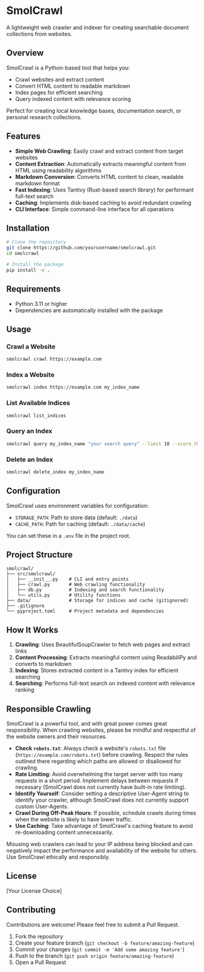 # SmolCrawl

A lightweight web crawler and indexer for creating searchable document collections from websites.

## Overview

SmolCrawl is a Python-based tool that helps you:
- Crawl websites and extract content
- Convert HTML content to readable markdown
- Index pages for efficient searching
- Query indexed content with relevance scoring

Perfect for creating local knowledge bases, documentation search, or personal research collections.

## Features

- **Simple Web Crawling**: Easily crawl and extract content from target websites
- **Content Extraction**: Automatically extracts meaningful content from HTML using readability algorithms
- **Markdown Conversion**: Converts HTML content to clean, readable markdown format
- **Fast Indexing**: Uses Tantivy (Rust-based search library) for performant full-text search
- **Caching**: Implements disk-based caching to avoid redundant crawling
- **CLI Interface**: Simple command-line interface for all operations

## Installation

```bash
# Clone the repository
git clone https://github.com/yourusername/smolcrawl.git
cd smolcrawl

# Install the package
pip install -e .
```

## Requirements

- Python 3.11 or higher
- Dependencies are automatically installed with the package

## Usage

### Crawl a Website

```bash
smolcrawl crawl https://example.com
```

### Index a Website

```bash
smolcrawl index https://example.com my_index_name
```

### List Available Indices

```bash
smolcrawl list_indices
```

### Query an Index

```bash
smolcrawl query my_index_name "your search query" --limit 10 --score_threshold 0.5
```

### Delete an Index

```bash
smolcrawl delete_index my_index_name
```

## Configuration

SmolCrawl uses environment variables for configuration:

- `STORAGE_PATH`: Path to store data (default: `./data`)
- `CACHE_PATH`: Path for caching (default: `./data/cache`)

You can set these in a `.env` file in the project root.

## Project Structure

```
smolcrawl/
├── src/smolcrawl/
│   ├── __init__.py    # CLI and entry points
│   ├── crawl.py       # Web crawling functionality
│   ├── db.py          # Indexing and search functionality
│   └── utils.py       # Utility functions
├── data/              # Storage for indices and cache (gitignored)
├── .gitignore
└── pyproject.toml     # Project metadata and dependencies
```

## How It Works

1. **Crawling**: Uses BeautifulSoupCrawler to fetch web pages and extract links
2. **Content Processing**: Extracts meaningful content using ReadabiliPy and converts to markdown
3. **Indexing**: Stores extracted content in a Tantivy index for efficient searching
4. **Searching**: Performs full-text search on indexed content with relevance ranking

## Responsible Crawling

SmolCrawl is a powerful tool, and with great power comes great responsibility. When crawling websites, please be mindful and respectful of the website owners and their resources.

- **Check `robots.txt`**: Always check a website's `robots.txt` file (`https://example.com/robots.txt`) before crawling. Respect the rules outlined there regarding which paths are allowed or disallowed for crawling.
- **Rate Limiting**: Avoid overwhelming the target server with too many requests in a short period. Implement delays between requests if necessary (SmolCrawl does not currently have built-in rate limiting).
- **Identify Yourself**: Consider setting a descriptive User-Agent string to identify your crawler, although SmolCrawl does not currently support custom User-Agents.
- **Crawl During Off-Peak Hours**: If possible, schedule crawls during times when the website is likely to have lower traffic.
- **Use Caching**: Take advantage of SmolCrawl's caching feature to avoid re-downloading content unnecessarily.

Misusing web crawlers can lead to your IP address being blocked and can negatively impact the performance and availability of the website for others. Use SmolCrawl ethically and responsibly.

## License

[Your License Choice]

## Contributing

Contributions are welcome! Please feel free to submit a Pull Request.

1. Fork the repository
2. Create your feature branch (`git checkout -b feature/amazing-feature`)
3. Commit your changes (`git commit -m 'Add some amazing feature'`)
4. Push to the branch (`git push origin feature/amazing-feature`)
5. Open a Pull Request